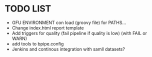 # TODO LIST

- GFU ENVIRONMENT con load (groovy file) for PATHS...
- Change index.html report template
- Add triggers for quality (fail pipeline if quality is low) (with FAIL or WARN)
- add tools to bpipe.config
- Jenkins and continous integration with samll datasets?


